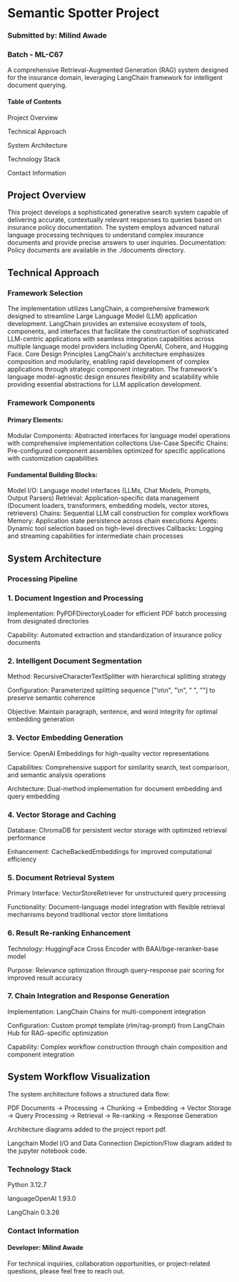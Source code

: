 # Semantic Spotter Project

### Submitted by: Milind Awade 
### Batch - ML-C67

A comprehensive Retrieval-Augmented Generation (RAG) system designed for the insurance domain, leveraging LangChain framework for intelligent document querying.

#### Table of Contents

Project Overview

Technical Approach

System Architecture

Technology Stack

Contact Information

## Project Overview
This project develops a sophisticated generative search system capable of delivering accurate, contextually relevant responses to queries based on insurance policy documentation. The system employs advanced natural language processing techniques to understand complex insurance documents and provide precise answers to user inquiries.
Documentation: Policy documents are available in the ./documents directory.

## Technical Approach
### Framework Selection
The implementation utilizes LangChain, a comprehensive framework designed to streamline Large Language Model (LLM) application development. LangChain provides an extensive ecosystem of tools, components, and interfaces that facilitate the construction of sophisticated LLM-centric applications with seamless integration capabilities across multiple language model providers including OpenAI, Cohere, and Hugging Face.
Core Design Principles
LangChain's architecture emphasizes composition and modularity, enabling rapid development of complex applications through strategic component integration. The framework's language model-agnostic design ensures flexibility and scalability while providing essential abstractions for LLM application development.

### Framework Components

#### Primary Elements:
Modular Components: Abstracted interfaces for language model operations with comprehensive implementation collections
Use-Case Specific Chains: Pre-configured component assemblies optimized for specific applications with customization capabilities

#### Fundamental Building Blocks:

Model I/O: Language model interfaces (LLMs, Chat Models, Prompts, Output Parsers)
Retrieval: Application-specific data management (Document loaders, transformers, embedding models, vector stores, retrievers)
Chains: Sequential LLM call construction for complex workflows
Memory: Application state persistence across chain executions
Agents: Dynamic tool selection based on high-level directives
Callbacks: Logging and streaming capabilities for intermediate chain processes

## System Architecture
### Processing Pipeline

### 1. Document Ingestion and Processing

Implementation: PyPDFDirectoryLoader for efficient PDF batch processing from designated directories

Capability: Automated extraction and standardization of insurance policy documents

### 2. Intelligent Document Segmentation

Method: RecursiveCharacterTextSplitter with hierarchical splitting strategy

Configuration: Parameterized splitting sequence ["\n\n", "\n", " ", ""] to preserve semantic coherence

Objective: Maintain paragraph, sentence, and word integrity for optimal embedding generation

### 3. Vector Embedding Generation

Service: OpenAI Embeddings for high-quality vector representations

Capabilities: Comprehensive support for similarity search, text comparison, and semantic analysis operations

Architecture: Dual-method implementation for document embedding and query embedding

### 4. Vector Storage and Caching

Database: ChromaDB for persistent vector storage with optimized retrieval performance

Enhancement: CacheBackedEmbeddings for improved computational efficiency

### 5. Document Retrieval System

Primary Interface: VectorStoreRetriever for unstructured query processing

Functionality: Document-language model integration with flexible retrieval mechanisms beyond traditional vector store limitations

### 6. Result Re-ranking Enhancement

Technology: HuggingFace Cross Encoder with BAAI/bge-reranker-base model

Purpose: Relevance optimization through query-response pair scoring for improved result accuracy

### 7. Chain Integration and Response Generation

Implementation: LangChain Chains for multi-component integration

Configuration: Custom prompt template (rlm/rag-prompt) from LangChain Hub for RAG-specific optimization

Capability: Complex workflow construction through chain composition and component integration

## System Workflow Visualization
The system architecture follows a structured data flow:

PDF Documents → Processing → Chunking → Embedding → Vector Storage → Query Processing → Retrieval → Re-ranking → Response Generation

Architecture diagrams added to the project report pdf.

Langchain Model I/O and Data Connection Depiction/Flow diagram added to the jupyter notebook code.

### Technology Stack
Python 3.12.7

languageOpenAI 1.93.0

LangChain 0.3.26


### Contact Information
#### Developer: Milind Awade
For technical inquiries, collaboration opportunities, or project-related questions, please feel free to reach out.
